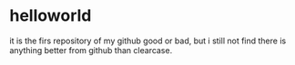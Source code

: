 # helloworld
it is the firs repository of my github
good or bad, but i still not find there is anything better from github than clearcase.
